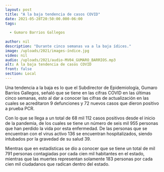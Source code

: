 ```yaml
---
layout: post
title: "A la baja tendencia de casos COVID"
date: 2021-05-28T20:50:00.000-06:00
tags:
  
  - Gumaro Barrios Gallegos
  
author: nil
description: "Durante cinco semanas va a la baja ídices."
image: /uploads/2021/images-índice.jpg
video: nil
audio: /uploads/2021/audio-MV04_GUMARO_BARRIOS.mp3
alt: A la baja tendencia de casos COVID
front: false
section: Local
---
```


Una tendencia a la baja es lo que el Subdirector de Epidemiología, Gumaro Barrios Gallegos, señaló que se tiene en las cifras COVID en las últimas cinco semanas, esto al dar a conocer las cifras de actualización en las cuales se acreditaron 9 defunciones y 72 nuevos casos que dieron positivo a prueba PCR.

Con lo que se llega a un total de 68 mil 112 casos positivos desde el inicio de la pandemia, de los cuales se tiene un número de seis mil 955 personas que han perdido la vida por esta enfermedad. De las personas que se encuentran con el virus activo 136 se encuentran hospitalizados, siendo intubados por la gravedad de su salud 39.

Mientras que en estadísticas se dio a conocer que se tiene un total de mil 791 personas contagiadas por cada cien mil habitantes en el estado, mientras que las muertes representan solamente 183 personas por cada cien mil ciudadanos que radican dentro del estado.
